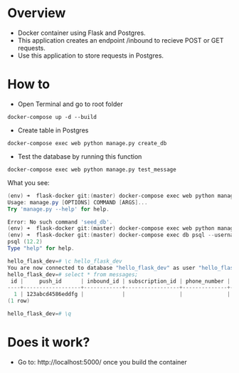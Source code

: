 # Overview
* Docker container using Flask and Postgres.
* This application creates an endpoint /inbound to recieve POST or GET requests.
* Use this application to store requests in Postgres.

# How to
* Open Terminal and go to root folder
```
docker-compose up -d --build
```

* Create table in Postgres
```
docker-compose exec web python manage.py create_db
```

* Test the database by running this function
```
docker-compose exec web python manage.py test_message
```

What you see:
```PowerShell
(env) ➜  flask-docker git:(master) docker-compose exec web python manage.py seed_db
Usage: manage.py [OPTIONS] COMMAND [ARGS]...
Try 'manage.py --help' for help.

Error: No such command 'seed_db'.
(env) ➜  flask-docker git:(master) docker-compose exec web python manage.py test_message
(env) ➜  flask-docker git:(master) docker-compose exec db psql --username=hello_flask --dbname=hello_flask_dev
psql (12.2)
Type "help" for help.

hello_flask_dev=# \c hello_flask_dev
You are now connected to database "hello_flask_dev" as user "hello_flask".
hello_flask_dev=# select * from messages;
 id |     push_id      | inbound_id | subscription_id | phone_number | keyword | contents
----+------------------+------------+-----------------+--------------+---------+----------
  1 | 123abcd4586eddfg |            |                 |              |         |
(1 row)

hello_flask_dev=# \q
```

# Does it work?
* Go to: http://localhost:5000/ once you build the container
